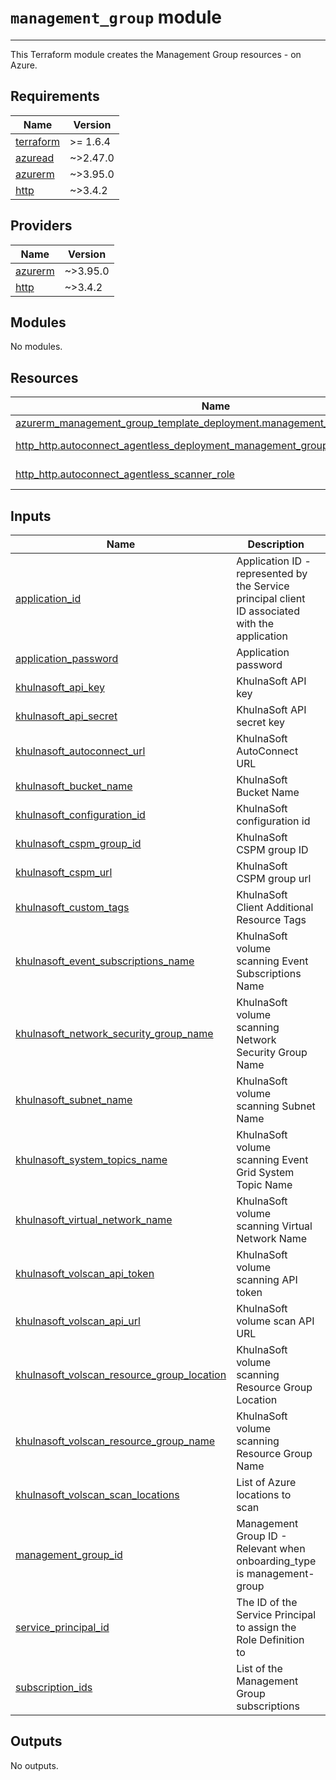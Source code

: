 # `management_group` module

---

This Terraform module creates the Management Group resources - on Azure.

<!-- BEGIN_TF_DOCS -->
## Requirements

| Name | Version |
|------|---------|
| <a name="requirement_terraform"></a> [terraform](#requirement\_terraform) | >= 1.6.4 |
| <a name="requirement_azuread"></a> [azuread](#requirement\_azuread) | ~>2.47.0 |
| <a name="requirement_azurerm"></a> [azurerm](#requirement\_azurerm) | ~>3.95.0 |
| <a name="requirement_http"></a> [http](#requirement\_http) | ~>3.4.2 |

## Providers

| Name | Version |
|------|---------|
| <a name="provider_azurerm"></a> [azurerm](#provider\_azurerm) | ~>3.95.0 |
| <a name="provider_http"></a> [http](#provider\_http) | ~>3.4.2 |

## Modules

No modules.

## Resources

| Name | Type |
|------|------|
| [azurerm_management_group_template_deployment.management_group_deployment](https://registry.terraform.io/providers/hashicorp/azurerm/latest/docs/resources/management_group_template_deployment) | resource |
| [http_http.autoconnect_agentless_deployment_management_group_template](https://registry.terraform.io/providers/hashicorp/http/latest/docs/data-sources/http) | data source |
| [http_http.autoconnect_agentless_scanner_role](https://registry.terraform.io/providers/hashicorp/http/latest/docs/data-sources/http) | data source |

## Inputs

| Name | Description | Type | Default | Required |
|------|-------------|------|---------|:--------:|
| <a name="input_application_id"></a> [application\_id](#input\_application\_id) | Application ID - represented by the Service principal client ID associated with the application | `string` | n/a | yes |
| <a name="input_application_password"></a> [application\_password](#input\_application\_password) | Application password | `string` | n/a | yes |
| <a name="input_khulnasoft_api_key"></a> [khulnasoft\_api\_key](#input\_khulnasoft\_api\_key) | KhulnaSoft API key | `string` | n/a | yes |
| <a name="input_khulnasoft_api_secret"></a> [khulnasoft\_api\_secret](#input\_khulnasoft\_api\_secret) | KhulnaSoft API secret key | `string` | n/a | yes |
| <a name="input_khulnasoft_autoconnect_url"></a> [khulnasoft\_autoconnect\_url](#input\_khulnasoft\_autoconnect\_url) | KhulnaSoft AutoConnect URL | `string` | n/a | yes |
| <a name="input_khulnasoft_bucket_name"></a> [khulnasoft\_bucket\_name](#input\_khulnasoft\_bucket\_name) | KhulnaSoft Bucket Name | `string` | n/a | yes |
| <a name="input_khulnasoft_configuration_id"></a> [khulnasoft\_configuration\_id](#input\_khulnasoft\_configuration\_id) | KhulnaSoft configuration id | `string` | n/a | yes |
| <a name="input_khulnasoft_cspm_group_id"></a> [khulnasoft\_cspm\_group\_id](#input\_khulnasoft\_cspm\_group\_id) | KhulnaSoft CSPM group ID | `string` | n/a | yes |
| <a name="input_khulnasoft_cspm_url"></a> [khulnasoft\_cspm\_url](#input\_khulnasoft\_cspm\_url) | KhulnaSoft CSPM group url | `string` | n/a | yes |
| <a name="input_khulnasoft_custom_tags"></a> [khulnasoft\_custom\_tags](#input\_khulnasoft\_custom\_tags) | KhulnaSoft Client Additional Resource Tags | `map(string)` | n/a | yes |
| <a name="input_khulnasoft_event_subscriptions_name"></a> [khulnasoft\_event\_subscriptions\_name](#input\_khulnasoft\_event\_subscriptions\_name) | KhulnaSoft volume scanning Event Subscriptions Name | `string` | `"khulnasoft-agentless-scanner"` | no |
| <a name="input_khulnasoft_network_security_group_name"></a> [khulnasoft\_network\_security\_group\_name](#input\_khulnasoft\_network\_security\_group\_name) | KhulnaSoft volume scanning Network Security Group Name | `string` | n/a | yes |
| <a name="input_khulnasoft_subnet_name"></a> [khulnasoft\_subnet\_name](#input\_khulnasoft\_subnet\_name) | KhulnaSoft volume scanning Subnet Name | `string` | `"khulnasoft-agentless-scanner"` | no |
| <a name="input_khulnasoft_system_topics_name"></a> [khulnasoft\_system\_topics\_name](#input\_khulnasoft\_system\_topics\_name) | KhulnaSoft volume scanning Event Grid System Topic Name | `string` | `"khulnasoft-agentless-scanner"` | no |
| <a name="input_khulnasoft_virtual_network_name"></a> [khulnasoft\_virtual\_network\_name](#input\_khulnasoft\_virtual\_network\_name) | KhulnaSoft volume scanning Virtual Network Name | `string` | n/a | yes |
| <a name="input_khulnasoft_volscan_api_token"></a> [khulnasoft\_volscan\_api\_token](#input\_khulnasoft\_volscan\_api\_token) | KhulnaSoft volume scanning API token | `string` | n/a | yes |
| <a name="input_khulnasoft_volscan_api_url"></a> [khulnasoft\_volscan\_api\_url](#input\_khulnasoft\_volscan\_api\_url) | KhulnaSoft volume scan API URL | `string` | n/a | yes |
| <a name="input_khulnasoft_volscan_resource_group_location"></a> [khulnasoft\_volscan\_resource\_group\_location](#input\_khulnasoft\_volscan\_resource\_group\_location) | KhulnaSoft volume scanning Resource Group Location | `string` | n/a | yes |
| <a name="input_khulnasoft_volscan_resource_group_name"></a> [khulnasoft\_volscan\_resource\_group\_name](#input\_khulnasoft\_volscan\_resource\_group\_name) | KhulnaSoft volume scanning Resource Group Name | `string` | `"khulnasoft-agentless-scanner"` | no |
| <a name="input_khulnasoft_volscan_scan_locations"></a> [khulnasoft\_volscan\_scan\_locations](#input\_khulnasoft\_volscan\_scan\_locations) | List of Azure locations to scan | `list(string)` | n/a | yes |
| <a name="input_management_group_id"></a> [management\_group\_id](#input\_management\_group\_id) | Management Group ID - Relevant when onboarding\_type is management-group | `string` | n/a | yes |
| <a name="input_service_principal_id"></a> [service\_principal\_id](#input\_service\_principal\_id) | The ID of the Service Principal to assign the Role Definition to | `string` | n/a | yes |
| <a name="input_subscription_ids"></a> [subscription\_ids](#input\_subscription\_ids) | List of the Management Group subscriptions | `list(string)` | n/a | yes |

## Outputs

No outputs.
<!-- END_TF_DOCS -->